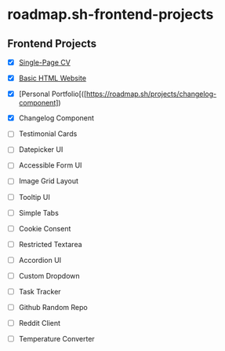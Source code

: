 # roadmap.sh-frontend-projects
## Frontend Projects
- [x] [Single-Page CV]([https://pages.github.com/](https://roadmap.sh/projects/single-page-cv))
- [x] [Basic HTML Website]([https://roadmap.sh/projects/basic-html-website])
- [x] [Personal Portfolio[([https://roadmap.sh/projects/changelog-component])
- [x] Changelog Component
- [ ] Testimonial Cards
- [ ] Datepicker UI
- [ ] Accessible Form UI
- [ ] Image Grid Layout
- [ ] Tooltip UI
- [ ] Simple Tabs
- [ ] Cookie Consent
- [ ] Restricted Textarea
- [ ] Accordion UI
- [ ] Custom Dropdown
- [ ] Task Tracker
- [ ] Github Random Repo
- [ ] Reddit Client
- [ ] Temperature Converter



